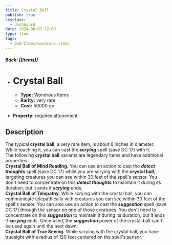 ```yaml
---
title: Crystal Ball
publish: true
cssclass:
  - dashboard
date: 2024-06-07 12:00
type: item
tags:
  - DnD/Items/wondrous-items
---
```


##### Back: [[Items]]

- # Crystal Ball

    - **Type:** Wondrous Items
    - **Rarity:** very rare
    - **Cost:** 50000 gp
- **Property:** requires attunement



## Description 

The typical <strong>crystal ball</strong>, a very rare item, is about 6 inches in diameter. While touching it, you can cast the <strong><em>scrying</em></strong> spell (save DC 17) with it.<br> The following <strong>crystal ball</strong> variants are legendary items and have additional properties.  <br> <strong>Crystal Ball of Mind Reading.</strong> You can use an action to cast the <strong><em>detect thoughts</em></strong> spell (save DC 17) while you are scrying with the <strong>crystal ball</strong>, targeting creatures you can see within 30 feet of the spell's sensor. You don't need to concentrate on this <strong><em>detect thoughts</em></strong> to maintain it during its duration, but it ends if <strong><em>scrying</em></strong> ends.  <br> <strong>Crystal Ball of Telepathy.</strong> While scrying with the crystal ball, you can communicate telepathically with creatures you can see within 30 feet of the spell's sensor. You can also use an action to cast the <strong><em>suggestion</em></strong> spell (save DC 17) through the sensor on one of those creatures. You don't need to concentrate on this <strong><em>suggestion</em></strong> to maintain it during its duration, but it ends if <strong><em>scrying</em></strong> ends. Once used, the <strong><em>suggestion</em></strong> power of the crystal ball can't be used again until the next dawn.  <br> <strong>Crystal Ball of True Seeing.</strong> While scrying with the crystal ball, you have truesight with a radius of 120 feet centered on the spell's sensor.

